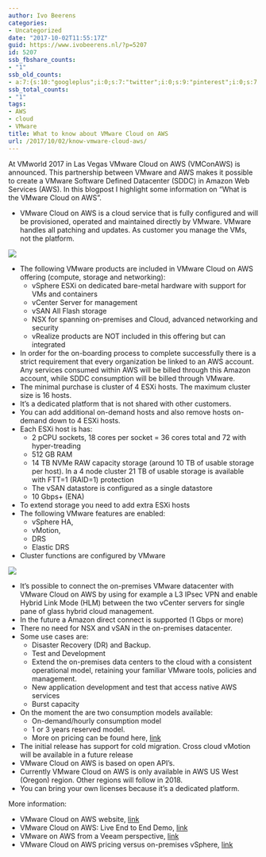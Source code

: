 ```yaml
---
author: Ivo Beerens
categories:
- Uncategorized
date: "2017-10-02T11:55:17Z"
guid: https://www.ivobeerens.nl/?p=5207
id: 5207
ssb_fbshare_counts:
- "1"
ssb_old_counts:
- a:7:{s:10:"googleplus";i:0;s:7:"twitter";i:0;s:9:"pinterest";i:0;s:7:"fbshare";i:0;s:8:"linkedin";i:0;s:6:"reddit";i:0;s:6:"tumblr";i:0;}
ssb_total_counts:
- "1"
tags:
- AWS
- cloud
- VMware
title: What to know about VMware Cloud on AWS
url: /2017/10/02/know-vmware-cloud-aws/
---
```


At VMworld 2017 in Las Vegas VMware Cloud on AWS (VMConAWS) is announced. This partnership between VMware and AWS makes it possible to create a VMware Software Defined Datacenter (SDDC) in Amazon Web Services (AWS). In this blogpost I highlight some information on “What is the VMware Cloud on AWS”.

- VMware Cloud on AWS is a cloud service that is fully configured and will be provisioned, operated and maintained directly by VMware. VMware handles all patching and updates. As customer you manage the VMs, not the platform.

[![](http://localhost/wp-content/uploads/2017/09/1-300x161.jpg)](http://localhost/wp-content/uploads/2017/09/1.jpg)

- The following VMware products are included in VMware Cloud on AWS offering (compute, storage and networking): 
    - vSphere ESXi on dedicated bare-metal hardware with support for VMs and containers
    - vCenter Server for management
    - vSAN All Flash storage
    - NSX for spanning on-premises and Cloud, advanced networking and security
    - vRealize products are NOT included in this offering but can integrated
- In order for the on-boarding process to complete successfully there is a strict requirement that every organization be linked to an AWS account. Any services consumed within AWS will be billed through this Amazon account, while SDDC consumption will be billed through VMware.
- The minimal purchase is cluster of 4 ESXi hosts. The maximum cluster size is 16 hosts.
- It’s a dedicated platform that is not shared with other customers.
- You can add additional on-demand hosts and also remove hosts on-demand down to 4 ESXi hosts.
- Each ESXi host is has: 
    - 2 pCPU sockets, 18 cores per socket = 36 cores total and 72 with hyper-treading
    - 512 GB RAM
    - 14 TB NVMe RAW capacity storage (around 10 TB of usable storage per host). In a 4 node cluster 21 TB of usable storage is available with FTT=1 (RAID=1) protection
    - The vSAN datastore is configured as a single datastore
    - 10 Gbps+ (ENA)
- To extend storage you need to add extra ESXi hosts
- The following VMware features are enabled: 
    - vSphere HA,
    - vMotion,
    - DRS
    - Elastic DRS
- Cluster functions are configured by VMware

[![](http://localhost/wp-content/uploads/2017/09/3-300x140.jpg)](http://localhost/wp-content/uploads/2017/09/3.jpg)

- It’s possible to connect the on-premises VMware datacenter with VMware Cloud on AWS by using for example a L3 IPsec VPN and enable Hybrid Link Mode (HLM) between the two vCenter servers for single pane of glass hybrid cloud management.
- In the future a Amazon direct connect is supported (1 Gbps or more)
- There no need for NSX and vSAN in the on-premises datacenter.
- Some use cases are: 
    - Disaster Recovery (DR) and Backup.
    - Test and Development
    - Extend the on-premises data centers to the cloud with a consistent operational model, retaining your familiar VMware tools, policies and management.
    - New application development and test that access native AWS services
    - Burst capacity
- On the moment the are two consumption models available: 
    - On-demand/hourly consumption model
    - 1 or 3 years reserved model.
    - More on pricing can be found here, [link](https://cloud.vmware.com/vmc-aws/pricing)
- The initial release has support for cold migration. Cross cloud vMotion will be available in a future release
- VMware Cloud on AWS is based on open API’s.
- Currently VMware Cloud on AWS is only available in AWS US West (Oregon) region. Other regions will follow in 2018.
- You can bring your own licenses because it’s a dedicated platform.

More information:

- VMware Cloud on AWS website, [link](https://cloud.vmware.com/vmc-aws)
- VMware Cloud on AWS: Live End to End Demo, [link](https://www.youtube.com/watch?v=JI_BUvgfXRg&feature=youtu.be)
- VMware on AWS from a Veeam perspective, [link](https://vzilla.co.uk/vzilla-blog/vmware-aws-will-look-veeam-perspective)
- VMware Cloud on AWS pricing versus on-premises vSphere, [link](http://searchservervirtualization.techtarget.com/tip/VMware-Cloud-on-AWS-pricing-versus-on-premises-vSphere)
